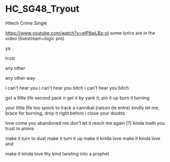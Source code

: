 # HC_SG48_Tryout
Hitech Crime Single

https://www.youtube.com/watch?v=etP8wLBz-oI
some lyrics are in the video (livestream+logic pro)

ya

trust

any other

any other way 

i can't hear you
i can't hear you bitch
i can't hear you bitch

got a little life 
second pack n get it by
yank it, pin it up
burn it turning

your little life too speck
to track a cannibal (raison de entre) 
kindly let me, brace for
burning, drop it right before i close your doubts

how come you abandoned me 
don't let it reach me again (?)
kinda loath you
trust in anima

make it turn to dust 
make it turn it up
make it kinda love 
make it kinda love and

make it kinda love thy kind
twisting into a prophet



